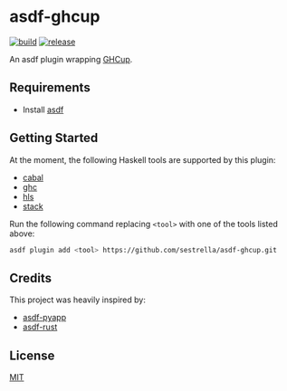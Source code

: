 # asdf-ghcup

[![build](https://github.com/sestrella/asdf-ghcup/actions/workflows/build.yml/badge.svg)](https://github.com/sestrella/asdf-ghcup/actions/workflows/build.yml)
[![release](https://github.com/sestrella/asdf-ghcup/actions/workflows/release.yml/badge.svg)](https://github.com/sestrella/asdf-ghcup/actions/workflows/release.yml)

An asdf plugin wrapping [GHCup](https://www.haskell.org/ghcup).

## Requirements

- Install [asdf](https://github.com/asdf-vm/asdf)

## Getting Started

At the moment, the following Haskell tools are supported by this plugin:

- [cabal](https://www.haskell.org/cabal)
- [ghc](https://www.haskell.org/ghc)
- [hls](https://github.com/haskell/haskell-language-server)
- [stack](https://docs.haskellstack.org/en/stable/README)

Run the following command replacing `<tool>` with one of the tools listed
above:

```sh
asdf plugin add <tool> https://github.com/sestrella/asdf-ghcup.git
```

## Credits

This project was heavily inspired by:

- [asdf-pyapp](https://github.com/amrox/asdf-pyapp)
- [asdf-rust](https://github.com/asdf-community/asdf-rust)

## License

[MIT](LICENSE)
